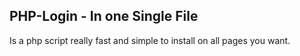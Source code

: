 PHP-Login - In one Single File
---------

Is a php script really fast and simple to install on all pages you want.
